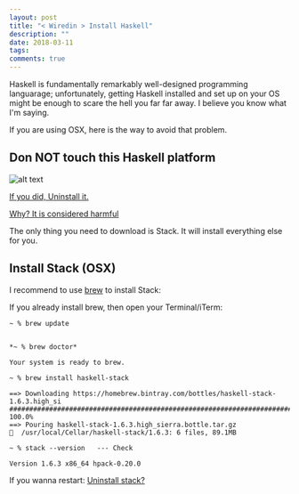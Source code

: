 ```yaml
---
layout: post
title: "< Wiredin > Install Haskell"
description: ""
date: 2018-03-11
tags: 
comments: true
---
```



Haskell is fundamentally remarkably well-designed programming languarage; unfortunately, getting Haskell installed and set up on your OS might be enough to scare the hell you far far away. I believe you know what I'm saying.

If you are using OSX, here is the way to avoid that problem.



## Don NOT touch this Haskell platform

![alt text](https://i.imgur.com/7uG42FC.png "Logo Title Text 1")


[If you did, Uninstall it.](https://mail.haskell.org/pipermail/haskell-cafe/2011-March/090170.html)

[Why? It is considered harmful](https://mail.haskell.org/pipermail/haskell-community/2015-September/000014.html)

The only thing you need to download is Stack. It will install everything else for you.

## Install Stack (OSX)

I recommend to use [brew](https://brew.sh/) to install Stack:

If you already install brew, then open your Terminal/iTerm:

```
~ % brew update


*~ % brew doctor*

Your system is ready to brew.

~ % brew install haskell-stack

==> Downloading https://homebrew.bintray.com/bottles/haskell-stack-1.6.3.high_si
######################################################################## 100.0%
==> Pouring haskell-stack-1.6.3.high_sierra.bottle.tar.gz
🍺  /usr/local/Cellar/haskell-stack/1.6.3: 6 files, 89.1MB

~ % stack --version   --- Check

Version 1.6.3 x86_64 hpack-0.20.0
```

If you wanna restart: [Uninstall stack?](https://www.reddit.com/r/haskell/comments/6z06ih/how_to_uninstall_stack/)

